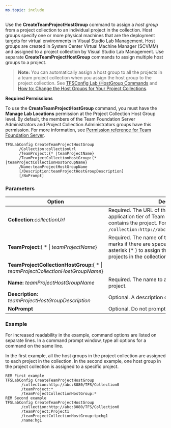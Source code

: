 ```yaml
---
ms.topic: include
---
```


Use the **CreateTeamProjectHostGroup** command to assign a 
*host group* from a project collection to an
individual project in the collection. Host groups specify one or
more physical machines that are the deployment targets for virtual
environments in Visual Studio Lab Management. Host groups are created in
System Center Virtual Machine Manager (SCVMM) and assigned to a project
collection by Visual Studio Lab Management. Use separate
**CreateTeamProjectHostGroup** commands to assign multiple host groups
to a project. 

> **Note:**
> You can automatically assign a host group to all the projects in a team
> project collection when you assign the host group to the project
> collection. See [TFSConfig Lab /HostGroup Commands](lab-hostgroup.md)
> and [How to: Change the Host Groups for Your Project Collections](https://msdn.microsoft.com/library/dd386364(v=vs.120).aspx).

**Required Permissions**

To use the **CreateTeamProjectHostGroup** command, you must have the
**Manage Lab Locations** permission at the Project Collection Host
Group level. By default, the members of the Team Foundation Server
Administrators and Project Collection Administrators groups have this
permission. For more information, see [Permission reference for Team Foundation Server](/azure/devops/security/permissions).


    TFSLabConfig CreateTeamProjectHostGroup
          /Collection:collectionUrl
          /TeamProject:{* |teamProjectName}
          /TeamProjectCollectionHostGroup:(* |teamProjectCollectionHostGroupName}
          /Name:teamProjectHostGroupName
          [/Description:teamProjectHostGroupDescription]
          [/NoPrompt]

### Parameters

| Option | Description |
| --- | --- |
| **Collection**:*collectionUrl* | Required. The URL of the project collection on the application tier of Team Foundation Server that contains the project. For example, ```/collection:http://abc:8080/TFS/DefaultCollection```.  |
| **TeamProject:**{ * &#124; *teamProjectName*} | Required. The name of the project. Use quotation marks if there are spaces in the name. Use an asterisk (* ) to assign the specified host group to all projects in the collection. |
| **TeamProjectCollectionHostGroup:**{ * &#124; *teamProjectCollectionHostGroupName*} |
| **Name:** *teamProjectHostGroupName* | Required. The name to assign to the host group in the project. |
| **Description:** *teamProjectHostGroupDescription* | Optional. A description of the project host group. |
| **NoPrompt** | Optional. Do not prompt the user for confirmation. |


### Example 

For increased readability in the example, command options are listed on
separate lines. In a command prompt window, type all options for a
command on the same line.

In the first example, all the host groups in the project collection
are assigned to each project in the collection. In the second
example, one host group in the project collection is assigned to a
specific project.

    REM First example
    TFSLabConfig CreateTeamProjectHostGroup
           /collection:http://abc:8080/TFS/Collection0
           /teamProject:*
           /teamProjectCollectionHostGroup:*
    REM Second example
    TFSLabConfig CreateTeamProjectHostGroup
           /collection:http://abc:8080/TFS/Collection0
           /teamProject:Project1
           /teamProjectCollectionHostGroup:tpchg1
           /name:hg1
